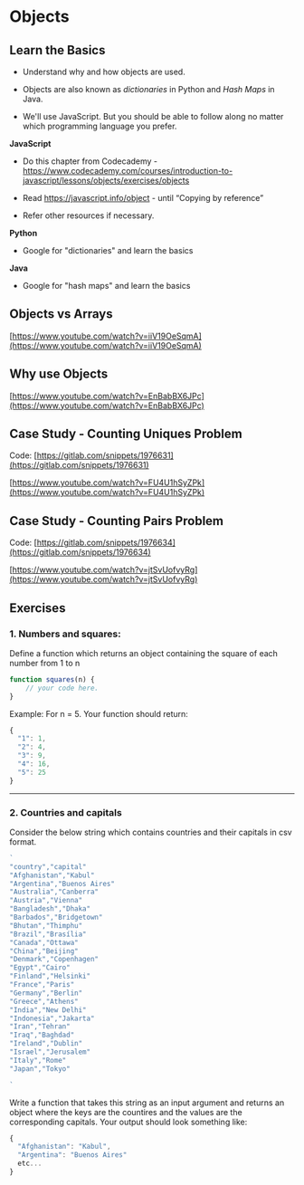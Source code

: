 # Objects

## Learn the Basics

* Understand why and how objects are used.

* Objects are also known as *dictionaries* in Python and *Hash Maps* in Java.

* We'll use JavaScript. But you should be able to follow along no matter which programming language you prefer.

**JavaScript**

* Do this chapter from Codecademy - https://www.codecademy.com/courses/introduction-to-javascript/lessons/objects/exercises/objects

* Read https://javascript.info/object - until “Copying by reference”

* Refer other resources if necessary.

**Python**

* Google for "dictionaries" and learn the basics

**Java**

* Google for "hash maps" and learn the basics

## Objects vs Arrays

[https://www.youtube.com/watch?v=iiV19OeSqmA](https://www.youtube.com/watch?v=iiV19OeSqmA)

## Why use Objects

[https://www.youtube.com/watch?v=EnBabBX6JPc](https://www.youtube.com/watch?v=EnBabBX6JPc)

## Case Study - Counting Uniques Problem

Code: [https://gitlab.com/snippets/1976631](https://gitlab.com/snippets/1976631)

[https://www.youtube.com/watch?v=FU4U1hSyZPk](https://www.youtube.com/watch?v=FU4U1hSyZPk)

## Case Study - Counting Pairs Problem

Code: [https://gitlab.com/snippets/1976634](https://gitlab.com/snippets/1976634)

[https://www.youtube.com/watch?v=jtSvUofvyRg](https://www.youtube.com/watch?v=jtSvUofvyRg)

## Exercises

### 1. Numbers and squares:

Define a function which returns an object containing the square of each number from 1 to n

```js
function squares(n) {
    // your code here.
}
```

Example: For n = 5. Your function should return:

```js
{
  "1": 1,
  "2": 4,
  "3": 9,
  "4": 16,
  "5": 25
}
```
_____________________

### 2. Countries and capitals

Consider the below string which contains countries and their capitals in csv format.

```js
`
"country","capital"
"Afghanistan","Kabul"
"Argentina","Buenos Aires"
"Australia","Canberra"
"Austria","Vienna"
"Bangladesh","Dhaka"
"Barbados","Bridgetown"
"Bhutan","Thimphu"
"Brazil","Brasília"
"Canada","Ottawa"
"China","Beijing"
"Denmark","Copenhagen"
"Egypt","Cairo"
"Finland","Helsinki"
"France","Paris"
"Germany","Berlin"
"Greece","Athens"
"India","New Delhi"
"Indonesia","Jakarta"
"Iran","Tehran"
"Iraq","Baghdad"
"Ireland","Dublin"
"Israel","Jerusalem"
"Italy","Rome"
"Japan","Tokyo"

`
```

Write a function that takes this string as an input argument and returns an object where the keys are the countires and the values are the corresponding capitals. Your output should look something like:

```js
{
  "Afghanistan": "Kabul",
  "Argentina": "Buenos Aires"
  etc...
}
```
